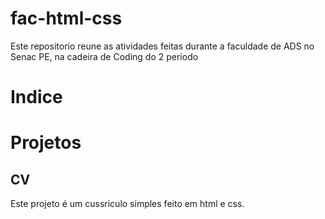 # fac-html-css
Este repositorio reune as atividades feitas durante a faculdade de ADS no Senac PE, na cadeira de Coding do 2 periodo

# Indice

# Projetos
## CV
Este projeto é um cussriculo simples feito em html e css.

